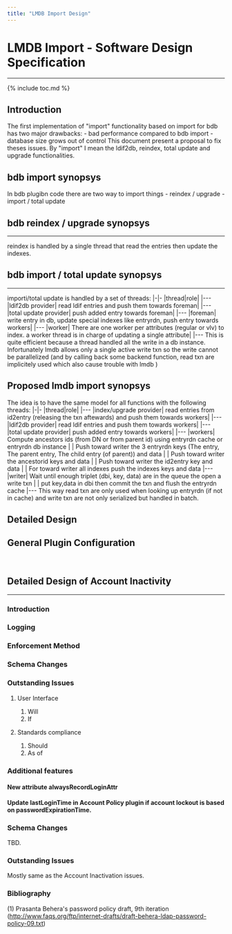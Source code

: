 ```yaml
---
title: "LMDB Import Design"
---
```


# LMDB Import - Software Design Specification
-------------------------------------------------------

{% include toc.md %}

Introduction
------------

The first implementation of "import" functionality based on import for bdb has two major drawbacks:
    - bad performance compared to bdb import
    - database size grows out of control
This document present a proposal to fix theses issues.
By "import" I mean the ldif2db, reindex, total update and upgrade functionalities.

bdb import synopsys
--------------------
In bdb plugibn code there are two way to import things
    - reindex / upgrade 
    - import / total update 

## bdb reindex / upgrade synopsys
---------------------------------

reindex is handled by a single thread that read the entries then update the indexes.

## bdb import / total update  synopsys
--------------------------------------

importi/total update is handled by a set of threads:
|-|-
|thread|role|
|---
|ldif2db provider| read ldif entries and push them towards foreman|
|---
|total update provider| push added entry towards foreman|
|---
|foreman| write entry in db, update special indexes like entryrdn, push entry towards workers|
|---
|worker| There are one worker per attributes (regular or vlv) to index.  a worker thread is in charge of updating a single attribute|
|---
This is quite efficient because a thread handled all the write in a db instance. Infortunately lmdb allows only a single active write txn 
so the write cannot be parallelized (and by calling back some backend function, read txn are implicitely used which also cause trouble with lmdb )

Proposed lmdb import synopsys
-----------------------------
The idea is to have the same model for all functions with the following threads:
|-|-
|thread|role|
|---
|index/upgrade provider| read entries from id2entry (releasing the txn aftewards) and push them towards workers|
|---
|ldif2db provider| read ldif entries and push them towards workers|
|---
|total update provider| push added entry towards workers|
|---
|workers| Compute ancestors ids (from DN or from parent id) using entryrdn cache or entryrdn db instance
| | Push toward writer the 3 entryrdn keys (The entry, The parent entry, The child entry (of parent)) and data
| | Push toward writer the ancestorid keys and data
| | Push toward writer the id2entry  key and data
| | For toward writer all indexes push the indexes keys and data
|---
|writer| Wait until enough triplet (dbi, key, data) are in the queue the open a write txn 
| | put key,data in dbi then commit the txn and flush the entryrdn cache
|---
This way read txn are only used when looking up entryrdn (if not in cache) 
and write txn are not only serialized but handled in batch.
        

## Detailed Design

General Plugin Configuration
----------------------------


<br>

## Detailed Design of Account Inactivity
-------------------------------------

### Introduction


### Logging

### Enforcement Method

### Schema Changes

### Outstanding Issues

1.  User Interface
    1.  Will
    2.  If 

2.  Standards compliance
    1.  Should
    2.  As of

### Additional features

#### New attribute alwaysRecordLoginAttr
	
<b>Update lastLoginTime in Account Policy plugin if account lockout is based on passwordExpirationTime.</b>

### Schema Changes

TBD.

### Outstanding Issues

Mostly same as the Account Inactivation issues.

### Bibliography

(1) Prasanta Behera's password policy draft, 9th iteration (http://www.faqs.org/ftp/internet-drafts/draft-behera-ldap-password-policy-09.txt)
